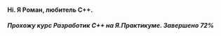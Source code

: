 #### Hi. Я Роман, любитель С++.

##### Прохожу курс Разработик С++ на Я.Практикуме.      _*Завершено 72%*_



<!--
**RomanGitF/RomanGitF** is a ✨ _special_ ✨ repository because its `README.md` (this file) appears on your GitHub profile.

Here are some ideas to get you started:
👋
- 🔭 I’m currently working on ...
- 🌱 I’m currently learning ...
- 👯 I’m looking to collaborate on ...
- 🤔 I’m looking for help with ...
- 💬 Ask me about ...
- 📫 How to reach me: ...
- 😄 Pronouns: ...
- ⚡ Fun fact: ...
-->
